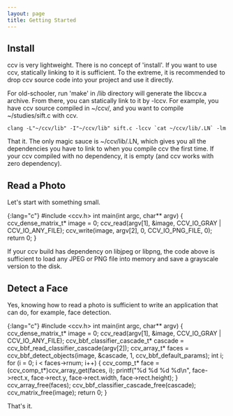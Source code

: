 ```yaml
---
layout: page
title: Getting Started
---
```


Install
-------
ccv is very lightweight. There is no concept of 'install'. If you want to use ccv, statically linking to it is sufficient. To the extreme, it is recommended to drop ccv source code into your project and use it directly.

For old-schooler, run 'make' in /lib directory will generate the libccv.a archive. From there, you can statically link to it by -lccv. For example, you have ccv source compiled in ~/ccv/, and you want to compile ~/studies/sift.c with ccv.

	clang -L"~/ccv/lib" -I"~/ccv/lib" sift.c -lccv `cat ~/ccv/lib/.LN` -lm

That it. The only magic sauce is ~/ccv/lib/.LN, which gives you all the dependencies you have to link to when you compile ccv the first time. If your ccv compiled with no dependency, it is empty (and ccv works with zero dependency).

Read a Photo
------------
Let's start with something small.

{:lang="c"}
	#include <ccv.h>
	int main(int argc, char** argv)
	{
		ccv_dense_matrix_t* image = 0;
		ccv_read(argv[1], &image, CCV_IO_GRAY | CCV_IO_ANY_FILE);
		ccv_write(image, argv[2], 0, CCV_IO_PNG_FILE, 0);
		return 0;
	}

If your ccv build has dependency on libjpeg or libpng, the code above is sufficient to load any JPEG or PNG file into memory and save a grayscale version to the disk.

Detect a Face
-------------
Yes, knowing how to read a photo is sufficient to write an application that can do, for example, face detection.

{:lang="c"}
	#include <ccv.h>
	int main(int argc, char** argv)
	{
		ccv_dense_matrix_t* image = 0;
		ccv_read(argv[1], &image, CCV_IO_GRAY | CCV_IO_ANY_FILE);
		ccv_bbf_classifier_cascade_t* cascade = ccv_bbf_read_classifier_cascade(argv[2]);
		ccv_array_t* faces = ccv_bbf_detect_objects(image, &cascade, 1, ccv_bbf_default_params);
		int i;
		for (i = 0; i < faces->rnum; i++)
		{
			ccv_comp_t* face = (ccv_comp_t*)ccv_array_get(faces, i);
			printf("%d %d %d %d\n", face->rect.x, face->rect.y, face->rect.width, face->rect.height);
		}
		ccv_array_free(faces);
		ccv_bbf_classifier_cascade_free(cascade);
		ccv_matrix_free(image);
		return 0;
	}

That's it.
